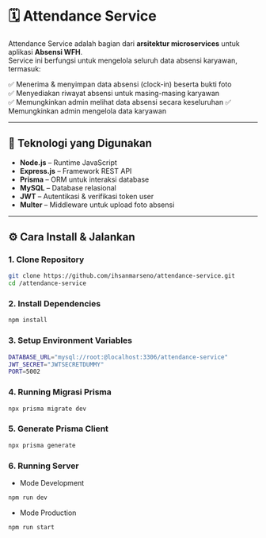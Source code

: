 # 🗓️ Attendance Service

Attendance Service adalah bagian dari **arsitektur microservices** untuk aplikasi **Absensi WFH**.  
Service ini berfungsi untuk mengelola seluruh data absensi karyawan, termasuk:

✅ Menerima & menyimpan data absensi (clock-in) beserta bukti foto  
✅ Menyediakan riwayat absensi untuk masing-masing karyawan  
✅ Memungkinkan admin melihat data absensi secara keseluruhan
✅ Memungkinkan admin mengelola data karyawan

---

## 🚀 Teknologi yang Digunakan

- **Node.js** – Runtime JavaScript
- **Express.js** – Framework REST API
- **Prisma** – ORM untuk interaksi database
- **MySQL** – Database relasional
- **JWT** – Autentikasi & verifikasi token user
- **Multer** – Middleware untuk upload foto absensi

---

## ⚙️ Cara Install & Jalankan

### 1. Clone Repository

```bash
git clone https://github.com/ihsanmarseno/attendance-service.git
cd /attendance-service
```

### 2. Install Dependencies

```bash
npm install
```

### 3. Setup Environment Variables

```bash
DATABASE_URL="mysql://root:@localhost:3306/attendance-service"
JWT_SECRET="JWTSECRETDUMMY"
PORT=5002
```

### 4. Running Migrasi Prisma

```bash
npx prisma migrate dev
```

### 5. Generate Prisma Client

```bash
npx prisma generate
```

### 6. Running Server

- Mode Development

```bash
npm run dev
```

- Mode Production

```bash
npm run start
```
